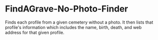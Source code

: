 # FindAGrave-No-Photo-Finder
Finds each profile from a given cemetery without a photo. It then lists that profile's information which includes the name, birth, death, and web address for that given profile.
